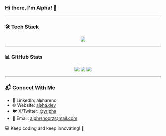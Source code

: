 ### Hi there, I'm Alpha! 👋

---

### 🛠️ Tech Stack
<p align="center">
  <a href="https://skillicons.dev">
    <img src="https://skillicons.dev/icons?i=git,docker,kubernetes,aws,gcp,java,python,javascript,typescript,php,html,css,tailwind,react,nextjs,svelte,nodejs,express,mongodb,mysql,postgres,redis,graphql,discord,vscode" />
  </a>
</p>

---

### 📊 GitHub Stats
<div align="center">
  <img src="https://github-readme-stats.vercel.app/api?username=AlphaIsYour&show_icons=true&theme=radical" />
  <img src="https://github-readme-stats.vercel.app/api/top-langs/?username=AlphaIsYour&layout=compact&theme=radical" />
  <img src="https://streak-stats.demolab.com/?user=AlphaIsYour&theme=radical" />
</div>

---

### 📬 Connect With Me
- 💼 LinkedIn: [alphareno](https://linkedin.com/in/alphareno-yanuar-syaputra-76210328a)
- 🌐 Website: [alpha.dev](https://alpha.dev)
- 🐦 X/Twitter: [@yrlpha](https://x.com/yrlpha)
- 📧 Email: alphrenoorz@mail.com

💻 Keep coding and keep innovating! 🚀